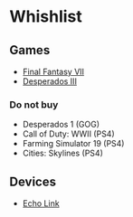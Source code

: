 # Whishlist

## Games
- [Final Fantasy VII](https://store.playstation.com/ru-ua/product/EP0082-CUSA07187_00-FFVIIREMAKE00000)
- [Desperados III](https://store.playstation.com/ru-ua/product/EP4389-CUSA11112_00-DES3DELUXEEU0000)

### Do not buy

- Desperados 1 (GOG)
- Call of Duty: WWII (PS4)
- Farming Simulator 19 (PS4)
- Cities: Skylines (PS4)

## Devices
- [Echo Link](https://www.amazon.com/dp/B0798DVZCY)
